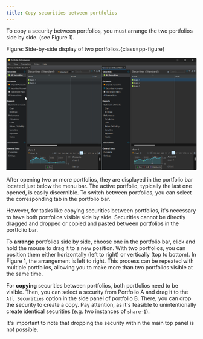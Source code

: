 ```yaml
---
title: Copy securities between portfolios
---
```


To copy a security between portfolios, you must arrange the two portfolios side by side. (see Figure 1).

Figure: Side-by-side display of two portfolios.{class=pp-figure}

![](./images/portfolios-side-by-side.png)

After opening two or more portfolios, they are displayed in the portfolio bar located just below the menu bar. The active portfolio, typically the last one opened, is easily discernible. To switch between portfolios, you can select the corresponding tab in the portfolio bar.

However, for tasks like copying securities between portfolios, it's necessary to have both portfolios visible side by side. Securities cannot be directly dragged and dropped or copied and pasted between portfolios in the portfolio bar.

To **arrange** portfolios side by side, choose one in the portfolio bar, click and hold the mouse to drag it to a new position. With two portfolios, you can position them either horizontally (left to right) or vertically (top to bottom). In Figure 1, the arrangement is left to right. This process can be repeated with multiple portfolios, allowing you to make more than two portfolios visible at the same time.

For **copying** securities between portfolios, both portfolios need to be visible. Then, you can select a security from Portfolio A and drag it to the `All Securities` option in the side panel of portfolio B. There, you can drop the security to create a copy. Pay attention, as it's feasible to unintentionally create identical securities (e.g. two instances of `share-1`).

It's important to note that dropping the security within the main top panel is not possible. 
